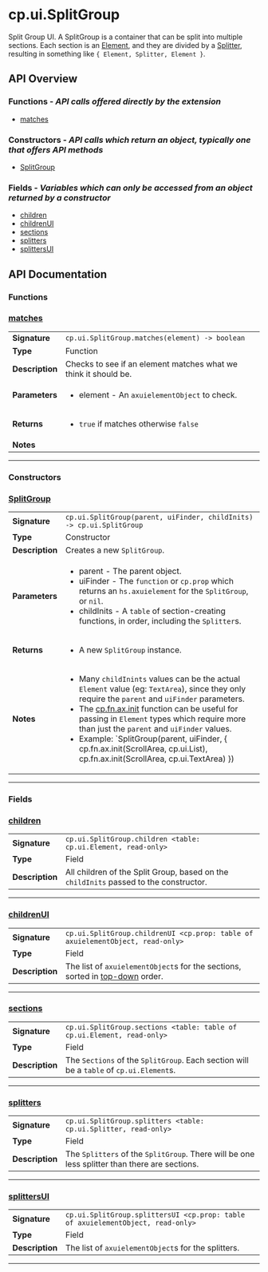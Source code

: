 # cp.ui.SplitGroup

Split Group UI. A SplitGroup is a container that can be split into multiple sections.
Each section is an [Element](cp.ui.Element.md), and they are divided by a [Splitter](cp.ui.Splitter.md),
resulting in something like `{ Element, Splitter, Element }`.

## API Overview
### **Functions** - _API calls offered directly by the extension_
 * [matches](#matches)

### **Constructors** - _API calls which return an object, typically one that offers API methods_
 * [SplitGroup](#splitgroup)

### **Fields** - _Variables which can only be accessed from an object returned by a constructor_
 * [children](#children)
 * [childrenUI](#childrenui)
 * [sections](#sections)
 * [splitters](#splitters)
 * [splittersUI](#splittersui)


## API Documentation

### Functions


### [matches](#matches)

|                                             |                                                                                     |
| --------------------------------------------|-------------------------------------------------------------------------------------|
| **Signature**                               | `cp.ui.SplitGroup.matches(element) -> boolean`                                                                    |
| **Type**                                    | Function                                                                     |
| **Description**                             | Checks to see if an element matches what we think it should be.                                                                     |
| **Parameters**                              | <ul><li>element - An `axuielementObject` to check.</li></ul> |
| **Returns**                                 | <ul><li>`true` if matches otherwise `false`</li></ul>          |
| **Notes**                                   | <ul></ul>                |

---
### Constructors


### [SplitGroup](#splitgroup)

|                                             |                                                                                     |
| --------------------------------------------|-------------------------------------------------------------------------------------|
| **Signature**                               | `cp.ui.SplitGroup(parent, uiFinder, childInits) -> cp.ui.SplitGroup`                                                                    |
| **Type**                                    | Constructor                                                                     |
| **Description**                             | Creates a new `SplitGroup`.                                                                     |
| **Parameters**                              | <ul><li>parent		- The parent object.</li><li>uiFinder		- The `function` or `cp.prop` which returns an `hs.axuielement` for the `SplitGroup`, or `nil`.</li><li>childInits   - A `table` of section-creating functions, in order, including the `Splitter`s.</li></ul> |
| **Returns**                                 | <ul><li>A new `SplitGroup` instance.</li></ul>          |
| **Notes**                                   | <ul><li>Many `childInints` values can be the actual `Element` value (eg: `TextArea`), since they only require the `parent` and `uiFinder` parameters.</li><li>The [cp.fn.ax.init](cp.fn.ax.md#init) function can be useful for passing in `Element` types which require more than just the `parent` and `uiFinder` values.</li><li>Example: `SplitGroup(parent, uiFinder, { cp.fn.ax.init(ScrollArea, cp.ui.List), cp.fn.ax.init(ScrollArea, cp.ui.TextArea) })</li></ul>                |

---
### Fields


### [children](#children)

|                                             |                                                                                     |
| --------------------------------------------|-------------------------------------------------------------------------------------|
| **Signature**                               | `cp.ui.SplitGroup.children <table: cp.ui.Element, read-only>`                                                                    |
| **Type**                                    | Field                                                                     |
| **Description**                             | All children of the Split Group, based on the `childInits` passed to the constructor.                                                                     |

---

### [childrenUI](#childrenui)

|                                             |                                                                                     |
| --------------------------------------------|-------------------------------------------------------------------------------------|
| **Signature**                               | `cp.ui.SplitGroup.childrenUI <cp.prop: table of axuielementObject, read-only>`                                                                    |
| **Type**                                    | Field                                                                     |
| **Description**                             | The list of `axuielementObject`s for the sections, sorted in [top-down](cp.fn.ax.md#topDown) order.                                                                     |

---

### [sections](#sections)

|                                             |                                                                                     |
| --------------------------------------------|-------------------------------------------------------------------------------------|
| **Signature**                               | `cp.ui.SplitGroup.sections <table: table of cp.ui.Element, read-only>`                                                                    |
| **Type**                                    | Field                                                                     |
| **Description**                             | The `Sections` of the `SplitGroup`. Each section will be a `table` of `cp.ui.Element`s.                                                                     |

---

### [splitters](#splitters)

|                                             |                                                                                     |
| --------------------------------------------|-------------------------------------------------------------------------------------|
| **Signature**                               | `cp.ui.SplitGroup.splitters <table: cp.ui.Splitter, read-only>`                                                                    |
| **Type**                                    | Field                                                                     |
| **Description**                             | The `Splitters` of the `SplitGroup`. There will be one less splitter than there are sections.                                                                     |

---

### [splittersUI](#splittersui)

|                                             |                                                                                     |
| --------------------------------------------|-------------------------------------------------------------------------------------|
| **Signature**                               | `cp.ui.SplitGroup.splittersUI <cp.prop: table of axuielementObject, read-only>`                                                                    |
| **Type**                                    | Field                                                                     |
| **Description**                             | The list of `axuielementObject`s for the splitters.                                                                     |

---
